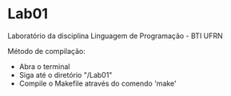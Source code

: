 # Lab01
Laboratório da disciplina Linguagem de Programação - BTI UFRN

Método de compilação: 
 - Abra o terminal
 - Siga até o diretório "/Lab01"
 - Compile o Makefile através do comendo 'make'